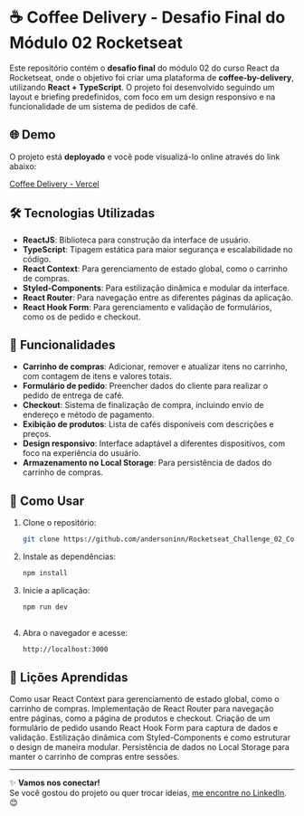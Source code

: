 # ☕ Coffee Delivery - Desafio Final do Módulo 02 Rocketseat

Este repositório contém o **desafio final** do módulo 02 do curso React da Rocketseat, onde o objetivo foi criar uma plataforma de **coffee-by-delivery**, utilizando **React + TypeScript**. O projeto foi desenvolvido seguindo um layout e briefing predefinidos, com foco em um design responsivo e na funcionalidade de um sistema de pedidos de café.

## 🌐 Demo

O projeto está **deployado** e você pode visualizá-lo online através do link abaixo:

[Coffee Delivery - Vercel](https://rocketseat-challenge-02-coffee-delivery-react-ts.vercel.app/)


## 🛠️ Tecnologias Utilizadas

- **ReactJS**: Biblioteca para construção da interface de usuário.
- **TypeScript**: Tipagem estática para maior segurança e escalabilidade no código.
- **React Context**: Para gerenciamento de estado global, como o carrinho de compras.
- **Styled-Components**: Para estilização dinâmica e modular da interface.
- **React Router**: Para navegação entre as diferentes páginas da aplicação.
- **React Hook Form**: Para gerenciamento e validação de formulários, como os de pedido e checkout.

## 🎨 Funcionalidades

- **Carrinho de compras**: Adicionar, remover e atualizar itens no carrinho, com contagem de itens e valores totais.
- **Formulário de pedido**: Preencher dados do cliente para realizar o pedido de entrega de café.
- **Checkout**: Sistema de finalização de compra, incluindo envio de endereço e método de pagamento.
- **Exibição de produtos**: Lista de cafés disponíveis com descrições e preços.
- **Design responsivo**: Interface adaptável a diferentes dispositivos, com foco na experiência do usuário.
- **Armazenamento no Local Storage**: Para persistência de dados do carrinho de compras.

## 🚀 Como Usar

1. Clone o repositório:
   ```bash
   git clone https://github.com/andersoninn/Rocketseat_Challenge_02_Coffee_Delivery_React_TS.git
   
2. Instale as dependências:
   ```bash
   npm install

3. Inicie a aplicação:
   ```bash
   npm run dev
 
4. Abra o navegador e acesse:
   ```bash
   http://localhost:3000

## 📝 Lições Aprendidas
Como usar React Context para gerenciamento de estado global, como o carrinho de compras.
Implementação de React Router para navegação entre páginas, como a página de produtos e checkout.
Criação de um formulário de pedido usando React Hook Form para captura de dados e validação.
Estilização dinâmica com Styled-Components e como estruturar o design de maneira modular.
Persistência de dados no Local Storage para manter o carrinho de compras entre sessões.

---

✨ **Vamos nos conectar!**  
Se você gostou do projeto ou quer trocar ideias, [me encontre no LinkedIn](https://www.linkedin.com/in/andersoninn/). 😊
